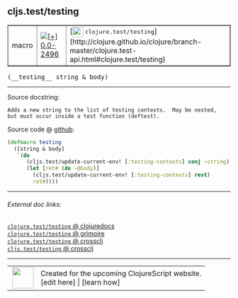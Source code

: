 ## cljs.test/testing



 <table border="1">
<tr>
<td>macro</td>
<td><a href="https://github.com/cljsinfo/cljs-api-docs/tree/0.0-2496"><img valign="middle" alt="[+] 0.0-2496" title="Added in 0.0-2496" src="https://img.shields.io/badge/+-0.0--2496-lightgrey.svg"></a> </td>
<td>
[<img height="24px" valign="middle" src="http://i.imgur.com/1GjPKvB.png"> <samp>clojure.test/testing</samp>](http://clojure.github.io/clojure/branch-master/clojure.test-api.html#clojure.test/testing)
</td>
</tr>
</table>


 <samp>
(__testing__ string & body)<br>
</samp>

---





Source docstring:

```
Adds a new string to the list of testing contexts.  May be nested,
but must occur inside a test function (deftest).
```


Source code @ [github](https://github.com/clojure/clojurescript/blob/r2719/src/clj/cljs/test.clj#L191-L199):

```clj
(defmacro testing
  ([string & body]
   `(do
      (cljs.test/update-current-env! [:testing-contexts] conj ~string)
      (let [ret# (do ~@body)]
        (cljs.test/update-current-env! [:testing-contexts] rest)
        ret#))))
```

<!--
Repo - tag - source tree - lines:

 <pre>
clojurescript @ r2719
└── src
    └── clj
        └── cljs
            └── <ins>[test.clj:191-199](https://github.com/clojure/clojurescript/blob/r2719/src/clj/cljs/test.clj#L191-L199)</ins>
</pre>

-->

---



###### External doc links:

[`clojure.test/testing` @ clojuredocs](http://clojuredocs.org/clojure.test/testing)<br>
[`clojure.test/testing` @ grimoire](http://conj.io/store/v1/org.clojure/clojure/1.7.0-beta3/clj/clojure.test/testing/)<br>
[`clojure.test/testing` @ crossclj](http://crossclj.info/fun/clojure.test/testing.html)<br>
[`cljs.test/testing` @ crossclj](http://crossclj.info/fun/cljs.test/testing.html)<br>

---

 <table>
<tr><td>
<img valign="middle" align="right" width="48px" src="http://i.imgur.com/Hi20huC.png">
</td><td>
Created for the upcoming ClojureScript website.<br>
[edit here] | [learn how]
</td></tr></table>

[edit here]:https://github.com/cljsinfo/cljs-api-docs/blob/master/cljsdoc/cljs.test/testing.cljsdoc
[learn how]:https://github.com/cljsinfo/cljs-api-docs/wiki/cljsdoc-files

<!--

This information was too distracting to show to readers, but I'll leave it
commented here since it is helpful to:

- pretty-print the data used to generate this document
- and show how to retrieve that data



The API data for this symbol:

```clj
{:ns "cljs.test",
 :name "testing",
 :signature ["[string & body]"],
 :history [["+" "0.0-2496"]],
 :type "macro",
 :full-name-encode "cljs.test/testing",
 :source {:code "(defmacro testing\n  ([string & body]\n   `(do\n      (cljs.test/update-current-env! [:testing-contexts] conj ~string)\n      (let [ret# (do ~@body)]\n        (cljs.test/update-current-env! [:testing-contexts] rest)\n        ret#))))",
          :title "Source code",
          :repo "clojurescript",
          :tag "r2719",
          :filename "src/clj/cljs/test.clj",
          :lines [191 199]},
 :full-name "cljs.test/testing",
 :clj-symbol "clojure.test/testing",
 :docstring "Adds a new string to the list of testing contexts.  May be nested,\nbut must occur inside a test function (deftest)."}

```

Retrieve the API data for this symbol:

```clj
;; from Clojure REPL
(require '[clojure.edn :as edn])
(-> (slurp "https://raw.githubusercontent.com/cljsinfo/cljs-api-docs/catalog/cljs-api.edn")
    (edn/read-string)
    (get-in [:symbols "cljs.test/testing"]))
```

-->
